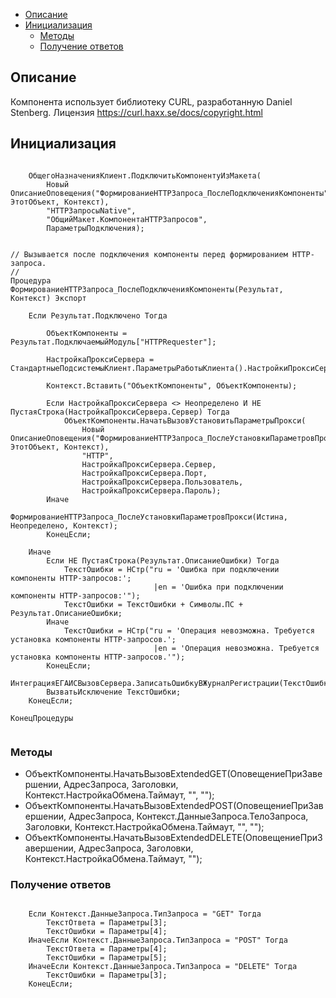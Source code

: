- [Описание](#описание)
- [Инициализация](#инициализация)
  - [Методы](#методы)
  - [Получение ответов](#получение-ответов)

## Описание
Компонента использует библиотеку CURL, разработанную Daniel Stenberg. Лицензия https://curl.haxx.se/docs/copyright.html

## Инициализация

``` bsl 

	ОбщегоНазначенияКлиент.ПодключитьКомпонентуИзМакета(
		Новый ОписаниеОповещения("ФормированиеHTTPЗапроса_ПослеПодключенияКомпоненты", ЭтотОбъект, Контекст),
		"HTTPЗапросыNative",
		"ОбщийМакет.КомпонентаHTTPЗапросов",
		ПараметрыПодключения);


// Вызывается после подключения компоненты перед формированием HTTP-запроса.
//
Процедура ФормированиеHTTPЗапроса_ПослеПодключенияКомпоненты(Результат, Контекст) Экспорт
	
	Если Результат.Подключено Тогда
		
		ОбъектКомпоненты = Результат.ПодключаемыйМодуль["HTTPRequester"];
		
		НастройкаПроксиСервера = СтандартныеПодсистемыКлиент.ПараметрыРаботыКлиента().НастройкиПроксиСервера;
		
		Контекст.Вставить("ОбъектКомпоненты", ОбъектКомпоненты);
		
		Если НастройкаПроксиСервера <> Неопределено И НЕ ПустаяСтрока(НастройкаПроксиСервера.Сервер) Тогда
			ОбъектКомпоненты.НачатьВызовУстановитьПараметрыПрокси(
				Новый ОписаниеОповещения("ФормированиеHTTPЗапроса_ПослеУстановкиПараметровПрокси", ЭтотОбъект, Контекст),
				"HTTP",
				НастройкаПроксиСервера.Сервер,
				НастройкаПроксиСервера.Порт,
				НастройкаПроксиСервера.Пользователь,
				НастройкаПроксиСервера.Пароль);
		Иначе
			ФормированиеHTTPЗапроса_ПослеУстановкиПараметровПрокси(Истина, Неопределено, Контекст);
		КонецЕсли;
		
	Иначе
		Если НЕ ПустаяСтрока(Результат.ОписаниеОшибки) Тогда
			ТекстОшибки = НСтр("ru = 'Ошибка при подключении компоненты HTTP-запросов:';
								|en = 'Ошибка при подключении компоненты HTTP-запросов:'");
			ТекстОшибки = ТекстОшибки + Символы.ПС + Результат.ОписаниеОшибки;
		Иначе
			ТекстОшибки = НСтр("ru = 'Операция невозможна. Требуется установка компоненты HTTP-запросов.';
								|en = 'Операция невозможна. Требуется установка компоненты HTTP-запросов.'");
		КонецЕсли;
		ИнтеграцияЕГАИСВызовСервера.ЗаписатьОшибкуВЖурналРегистрации(ТекстОшибки);
		ВызватьИсключение ТекстОшибки;
	КонецЕсли;
	
КонецПроцедуры


```

### Методы

- ОбъектКомпоненты.НачатьВызовExtendedGET(ОповещениеПриЗавершении, АдресЗапроса, Заголовки, Контекст.НастройкаОбмена.Таймаут, "", "");
- ОбъектКомпоненты.НачатьВызовExtendedPOST(ОповещениеПриЗавершении, АдресЗапроса, Контекст.ДанныеЗапроса.ТелоЗапроса, Заголовки, Контекст.НастройкаОбмена.Таймаут, "", "");
- ОбъектКомпоненты.НачатьВызовExtendedDELETE(ОповещениеПриЗавершении, АдресЗапроса, Заголовки, Контекст.НастройкаОбмена.Таймаут, "");


### Получение ответов

``` bsl

	Если Контекст.ДанныеЗапроса.ТипЗапроса = "GET" Тогда
		ТекстОтвета = Параметры[3];
		ТекстОшибки = Параметры[4];
	ИначеЕсли Контекст.ДанныеЗапроса.ТипЗапроса = "POST" Тогда
		ТекстОтвета = Параметры[4];
		ТекстОшибки = Параметры[5];
	ИначеЕсли Контекст.ДанныеЗапроса.ТипЗапроса = "DELETE" Тогда
		ТекстОшибки = Параметры[3];
	КонецЕсли;

```

